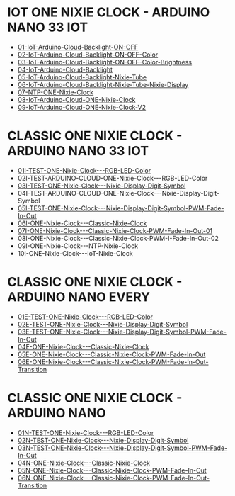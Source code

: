 # IOT ONE NIXIE CLOCK - ARDUINO NANO 33 IOT
- <a target="_blank" href="https://github.com/marcinsaj/ONE-Nixie-Clock/tree/main/examples/iot-arduino-nano-33-iot/01-IoT-Arduino-Cloud-Backlight-ON-OFF">01-IoT-Arduino-Cloud-Backlight-ON-OFF</a>
- <a target="_blank" href="https://github.com/marcinsaj/ONE-Nixie-Clock/tree/main/examples/iot-arduino-nano-33-iot/02-IoT-Arduino-Cloud-Backlight-ON-OFF-Color">02-IoT-Arduino-Cloud-Backlight-ON-OFF-Color</a>
- <a target="_blank" href="https://github.com/marcinsaj/ONE-Nixie-Clock/tree/main/examples/iot-arduino-nano-33-iot/03-IoT-Arduino-Cloud-Backlight-ON-OFF-Color-Brightness">03-IoT-Arduino-Cloud-Backlight-ON-OFF-Color-Brightness</a>
- <a target="_blank" href="https://github.com/marcinsaj/ONE-Nixie-Clock/tree/main/examples/iot-arduino-nano-33-iot/04-IoT-Arduino-Cloud-Backlight">04-IoT-Arduino-Cloud-Backlight</a>
- <a target="_blank" href="https://github.com/marcinsaj/ONE-Nixie-Clock/tree/main/examples/iot-arduino-nano-33-iot/05-IoT-Arduino-Cloud-Backlight-Nixie-Tube">05-IoT-Arduino-Cloud-Backlight-Nixie-Tube</a>
- <a target="_blank" href="https://github.com/marcinsaj/ONE-Nixie-Clock/tree/main/examples/iot-arduino-nano-33-iot/06-IoT-Arduino-Cloud-Backlight-Nixie-Tube-Nixie-Display">06-IoT-Arduino-Cloud-Backlight-Nixie-Tube-Nixie-Display</a>
- <a target="_blank" href="https://github.com/marcinsaj/ONE-Nixie-Clock/tree/main/examples/iot-arduino-nano-33-iot/07-NTP-ONE-Nixie-Clock">07-NTP-ONE-Nixie-Clock</a>
- <a target="_blank" href="https://github.com/marcinsaj/ONE-Nixie-Clock/tree/main/examples/iot-arduino-nano-33-iot/08-IoT-Arduino-Cloud-ONE-Nixie-Clock">08-IoT-Arduino-Cloud-ONE-Nixie-Clock</a>
- <a target="_blank" href="https://github.com/marcinsaj/ONE-Nixie-Clock/tree/main/examples/iot-arduino-nano-33-iot/09-IoT-Arduino-Cloud-ONE-Nixie-Clock-V2">09-IoT-Arduino-Cloud-ONE-Nixie-Clock-V2</a>


# CLASSIC ONE NIXIE CLOCK - ARDUINO NANO 33 IOT
- <a target="_blank" href="https://github.com/marcinsaj/ONE-Nixie-Clock/blob/main/examples/arduino-nano-33-iot/01I-TEST-ONE-Nixie-Clock---RGB-LED-Color.ino">01I-TEST-ONE-Nixie-Clock---RGB-LED-Color</a>
- 02I-TEST-ARDUINO-CLOUD-ONE-Nixie-Clock---RGB-LED-Color
- <a target="_blank" href="https://github.com/marcinsaj/ONE-Nixie-Clock/blob/main/examples/arduino-nano-33-iot/03I-TEST-ONE-Nixie-Clock---Nixie-Display-Digit-Symbol.ino">03I-TEST-ONE-Nixie-Clock---Nixie-Display-Digit-Symbol</a>
- 04I-TEST-ARDUINO-CLOUD-ONE-Nixie-Clock---Nixie-Display-Digit-Symbol
- <a target="_blank" href="https://github.com/marcinsaj/ONE-Nixie-Clock/blob/main/examples/arduino-nano-33-iot/05I-TEST-ONE-Nixie-Clock---Nixie-Display-Digit-Symbol-PWM-Fade-In-Out.ino">05I-TEST-ONE-Nixie-Clock---Nixie-Display-Digit-Symbol-PWM-Fade-In-Out</a>
- <a target="_blank" href="https://github.com/marcinsaj/ONE-Nixie-Clock/blob/main/examples/arduino-nano-33-iot/06I-ONE-Nixie-Clock---Classic-Nixie-Clock.ino">06I-ONE-Nixie-Clock---Classic-Nixie-Clock</a>
- <a target="_blank" href="https://github.com/marcinsaj/ONE-Nixie-Clock/blob/main/examples/arduino-nano-33-iot/07I-ONE-Nixie-Clock---Classic-Nixie-Clock-PWM-Fade-In-Out-01.ino">07I-ONE-Nixie-Clock---Classic-Nixie-Clock-PWM-Fade-In-Out-01</a>
- 08I-ONE-Nixie-Clock---Classic-Nixie-Clock-PWM-I-Fade-In-Out-02
- 09I-ONE-Nixie-Clock---NTP-Nixie-Clock 
- 10I-ONE-Nixie-Clock---IoT-Nixie-Clock

# CLASSIC ONE NIXIE CLOCK - ARDUINO NANO EVERY
- <a target="_blank" href="https://github.com/marcinsaj/ONE-Nixie-Clock/blob/main/examples/arduino-nano-every/01E-TEST-ONE-Nixie-Clock---RGB-LED-Color.ino">01E-TEST-ONE-Nixie-Clock---RGB-LED-Color</a>
- <a target="_blank" href="https://github.com/marcinsaj/ONE-Nixie-Clock/blob/main/examples/arduino-nano-every/02E-TEST-ONE-Nixie-Clock---Nixie-Display-Digit-Symbol.ino">02E-TEST-ONE-Nixie-Clock---Nixie-Display-Digit-Symbol</a>
- <a target="_blank" href="https://github.com/marcinsaj/ONE-Nixie-Clock/blob/main/examples/arduino-nano-every/03E-TEST-ONE-Nixie-Clock---Nixie-Display-Digit-Symbol-PWM-Fade-In-Out.ino">03E-TEST-ONE-Nixie-Clock---Nixie-Display-Digit-Symbol-PWM-Fade-In-Out</a>
- <a target="_blank" href="https://github.com/marcinsaj/ONE-Nixie-Clock/blob/main/examples/arduino-nano-every/04E-ONE-Nixie-Clock---Classic-Nixie-Clock.ino">04E-ONE-Nixie-Clock---Classic-Nixie-Clock</a>
- <a target="_blank" href="https://github.com/marcinsaj/ONE-Nixie-Clock/blob/main/examples/arduino-nano-every/05E-ONE-Nixie-Clock---Classic-Nixie-Clock-PWM-Fade-In-Out.ino">05E-ONE-Nixie-Clock---Classic-Nixie-Clock-PWM-Fade-In-Out</a>
- <a target="_blank" href="https://github.com/marcinsaj/ONE-Nixie-Clock/blob/main/examples/arduino-nano-every/06E-ONE-Nixie-Clock---Classic-Nixie-Clock-PWM-Fade-In-Out-Transition.ino">06E-ONE-Nixie-Clock---Classic-Nixie-Clock-PWM-Fade-In-Out-Transition</a>

# CLASSIC ONE NIXIE CLOCK - ARDUINO NANO
- <a target="_blank" href="https://github.com/marcinsaj/ONE-Nixie-Clock/blob/main/examples/arduino-nano/01N-TEST-ONE-Nixie-Clock---RGB-LED-Color.ino">01N-TEST-ONE-Nixie-Clock---RGB-LED-Color</a>
- <a target="_blank" href="https://github.com/marcinsaj/ONE-Nixie-Clock/blob/main/examples/arduino-nano/02N-TEST-ONE-Nixie-Clock---Nixie-Display-Digit-Symbol.ino">02N-TEST-ONE-Nixie-Clock---Nixie-Display-Digit-Symbol</a>
- <a target="_blank" href="https://github.com/marcinsaj/ONE-Nixie-Clock/blob/main/examples/arduino-nano/03N-TEST-ONE-Nixie-Clock---Nixie-Display-Digit-Symbol-PWM-Fade-In-Out.ino">03N-TEST-ONE-Nixie-Clock---Nixie-Display-Digit-Symbol-PWM-Fade-In-Out</a>
- <a target="_blank" href="https://github.com/marcinsaj/ONE-Nixie-Clock/blob/main/examples/arduino-nano/04N-ONE-Nixie-Clock---Classic-Nixie-Clock.ino">04N-ONE-Nixie-Clock---Classic-Nixie-Clock</a>
- <a target="_blank" href="https://github.com/marcinsaj/ONE-Nixie-Clock/blob/main/examples/arduino-nano/05N-ONE-Nixie-Clock---Classic-Nixie-Clock-PWM-Fade-In-Out.ino">05N-ONE-Nixie-Clock---Classic-Nixie-Clock-PWM-Fade-In-Out</a>
- <a target="_blank" href="https://github.com/marcinsaj/ONE-Nixie-Clock/blob/main/examples/arduino-nano/06N-ONE-Nixie-Clock---Classic-Nixie-Clock-PWM-Fade-In-Out-Transition.ino">06N-ONE-Nixie-Clock---Classic-Nixie-Clock-PWM-Fade-In-Out-Transition</a>
